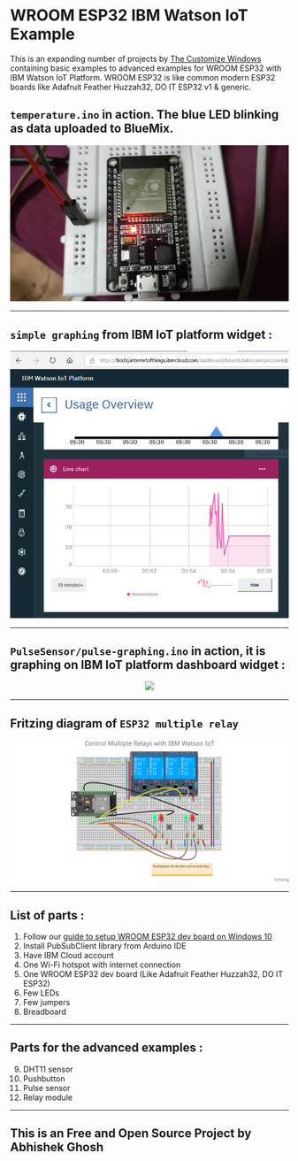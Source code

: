 # WROOM ESP32 IBM Watson IoT Example

This is an expanding number of projects by [The Customize Windows](https://thecustomizewindows.com) containing basic examples to advanced examples for WROOM ESP32 with IBM Watson IoT Platform. WROOM ESP32 is like common modern ESP32 boards like Adafruit Feather Huzzah32, DO IT ESP32 v1 & generic. 

## `temperature.ino` in action. The blue LED blinking as data uploaded to BlueMix. 

<p align="center">
  <img src="20190223_020730_2.gif">
</p>

---

## `simple graphing` from IBM IoT platform widget :

<p align="center">
  <img src="abhishek%20ghosh%20ibm.PNG">
</p>

---

## `PulseSensor/pulse-graphing.ino` in action, it is graphing on IBM IoT platform dashboard widget :


<p align="center">
  <img src="https://thecustomizewindows.com/wp-content/uploads/2019/04/ESP32-Arduino-IBM-Watson-IoT-Pulse-Sensor-Amped.png">
</p>

---

## Fritzing diagram of `ESP32 multiple relay`

<p align="center">
  <img src="ESP32-multiple-relay/Control%20Multiple%20AC%20Appliances%20With%20One%20ESP32%20Arduino.png">
</p>

---

## List of parts :

1. Follow our [guide to setup WROOM ESP32 dev board on Windows 10](https://thecustomizewindows.com/2019/02/esp-wroom-32-how-to-setup-esp32-nodemcu-with-arduino-ide/)
2. Install PubSubClient library from Arduino IDE
3. Have IBM Cloud account
4. One Wi-Fi hotspot with internet connection
5. One WROOM ESP32 dev board (Like Adafruit Feather Huzzah32, DO IT ESP32)
6. Few LEDs
7. Few jumpers
8. Breadboard

---

## Parts for the advanced examples : 

9. DHT11 sensor
10. Pushbutton
11. Pulse sensor
12. Relay module

---

## This is an Free and Open Source Project by Abhishek Ghosh


